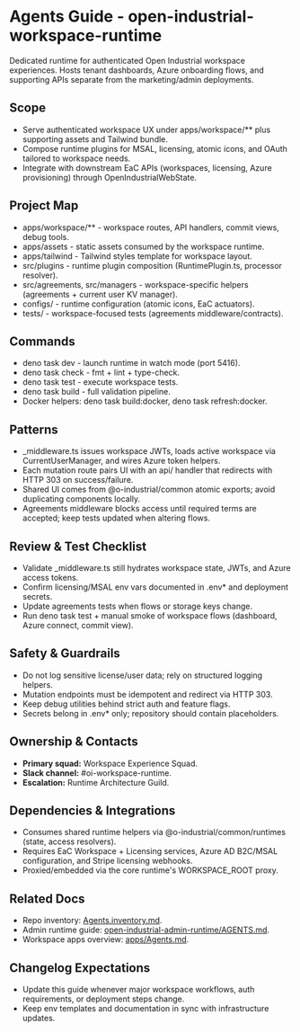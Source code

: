 ﻿# Agents Guide - open-industrial-workspace-runtime

Dedicated runtime for authenticated Open Industrial workspace experiences. Hosts tenant dashboards, Azure onboarding flows, and supporting APIs separate from the marketing/admin deployments.

## Scope
- Serve authenticated workspace UX under apps/workspace/** plus supporting assets and Tailwind bundle.
- Compose runtime plugins for MSAL, licensing, atomic icons, and OAuth tailored to workspace needs.
- Integrate with downstream EaC APIs (workspaces, licensing, Azure provisioning) through OpenIndustrialWebState.

## Project Map
- apps/workspace/** - workspace routes, API handlers, commit views, debug tools.
- apps/assets - static assets consumed by the workspace runtime.
- apps/tailwind - Tailwind styles template for workspace layout.
- src/plugins - runtime plugin composition (RuntimePlugin.ts, processor resolver).
- src/agreements, src/managers - workspace-specific helpers (agreements + current user KV manager).
- configs/ - runtime configuration (atomic icons, EaC actuators).
- tests/ - workspace-focused tests (agreements middleware/contracts).

## Commands
- deno task dev - launch runtime in watch mode (port 5416).
- deno task check - fmt + lint + type-check.
- deno task test - execute workspace tests.
- deno task build - full validation pipeline.
- Docker helpers: deno task build:docker, deno task refresh:docker.

## Patterns
- _middleware.ts issues workspace JWTs, loads active workspace via CurrentUserManager, and wires Azure token helpers.
- Each mutation route pairs UI with an api/ handler that redirects with HTTP 303 on success/failure.
- Shared UI comes from @o-industrial/common atomic exports; avoid duplicating components locally.
- Agreements middleware blocks access until required terms are accepted; keep tests updated when altering flows.

## Review & Test Checklist
- Validate _middleware.ts still hydrates workspace state, JWTs, and Azure access tokens.
- Confirm licensing/MSAL env vars documented in .env* and deployment secrets.
- Update agreements tests when flows or storage keys change.
- Run deno task test + manual smoke of workspace flows (dashboard, Azure connect, commit view).

## Safety & Guardrails
- Do not log sensitive license/user data; rely on structured logging helpers.
- Mutation endpoints must be idempotent and redirect via HTTP 303.
- Keep debug utilities behind strict auth and feature flags.
- Secrets belong in .env* only; repository should contain placeholders.

## Ownership & Contacts
- **Primary squad:** Workspace Experience Squad.
- **Slack channel:** #oi-workspace-runtime.
- **Escalation:** Runtime Architecture Guild.

## Dependencies & Integrations
- Consumes shared runtime helpers via @o-industrial/common/runtimes (state, access resolvers).
- Requires EaC Workspace + Licensing services, Azure AD B2C/MSAL configuration, and Stripe licensing webhooks.
- Proxied/embedded via the core runtime's WORKSPACE_ROOT proxy.

## Related Docs
- Repo inventory: [Agents.inventory.md](../Agents.inventory.md).
- Admin runtime guide: [open-industrial-admin-runtime/AGENTS.md](../open-industrial-admin-runtime/AGENTS.md).
- Workspace apps overview: [apps/Agents.md](apps/Agents.md).

## Changelog Expectations
- Update this guide whenever major workspace workflows, auth requirements, or deployment steps change.
- Keep env templates and documentation in sync with infrastructure updates.
